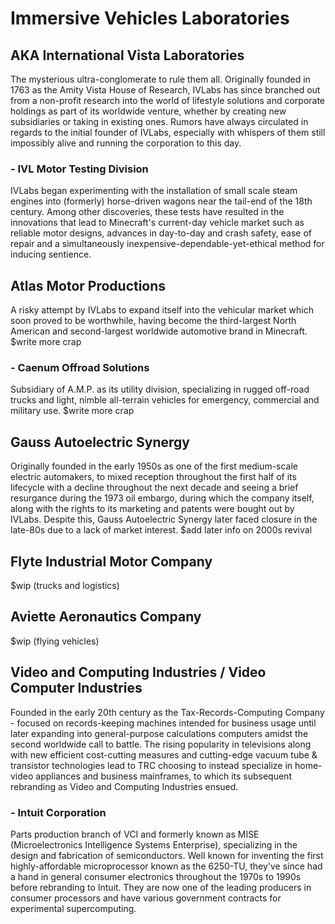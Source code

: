 # Immersive Vehicles Laboratories
## AKA International Vista Laboratories
The mysterious ultra-conglomerate to rule them all. Originally founded in 1763 as the Amity Vista House of Research, IVLabs has since branched out from a non-profit research into the world of lifestyle solutions and corporate holdings as part of its worldwide venture, whether by creating new subsidiaries or taking in existing ones.
Rumors have always circulated in regards to the initial founder of IVLabs, especially with whispers of them still impossibly alive and running the corporation to this day.

### - IVL Motor Testing Division
IVLabs began experimenting with the installation of small scale steam engines into (formerly) horse-driven wagons near the tail-end of the 18th century. Among other discoveries, these tests have resulted in the innovations that lead to Minecraft's current-day vehicle market such as reliable motor designs, advances in day-to-day and crash safety, ease of repair and a simultaneously inexpensive-dependable-yet-ethical method for inducing sentience.

## Atlas Motor Productions
A risky attempt by IVLabs to expand itself into the vehicular market which soon proved to be worthwhile, having become the third-largest North American and second-largest worldwide automotive brand in Minecraft.
$write more crap

### - Caenum Offroad Solutions
Subsidiary of A.M.P. as its utility division, specializing in rugged off-road trucks and light, nimble all-terrain vehicles for emergency, commercial and military use.
$write more crap

## Gauss Autoelectric Synergy
Originally founded in the early 1950s as one of the first medium-scale electric automakers, to mixed reception throughout the first half of its lifecycle with a decline throughout the next decade and seeing a brief resurgance during the 1973 oil embargo, during which the company itself, along with the rights to its marketing and patents were bought out by IVLabs. Despite this, Gauss Autoelectric Synergy later faced closure in the late-80s due to a lack of market interest.
$add later info on 2000s revival

## Flyte Industrial Motor Company
$wip (trucks and logistics)

## Aviette Aeronautics Company
$wip (flying vehicles)

## Video and Computing Industries / Video Computer Industries
Founded in the early 20th century as the Tax-Records-Computing Company - focused on records-keeping machines intended for business usage until later expanding into general-purpose calculations computers amidst the second worldwide call to battle. The rising popularity in televisions along with new efficient cost-cutting measures and cutting-edge vacuum tube & transistor technologies lead to TRC choosing to instead specialize in home-video appliances and business mainframes, to which its subsequent rebranding as Video and Computing Industries ensued.

### - Intuit Corporation
Parts production branch of VCI and formerly known as MISE (Microelectronics Intelligence Systems Enterprise), specializing in the design and fabrication of semiconductors. Well known for inventing the first highly-affordable microprocessor known as the 6250-TU, they've since had a hand in general consumer electronics throughout the 1970s to 1990s before rebranding to Intuit. They are now one of the leading producers in consumer processors and have various government contracts for experimental supercomputing.
